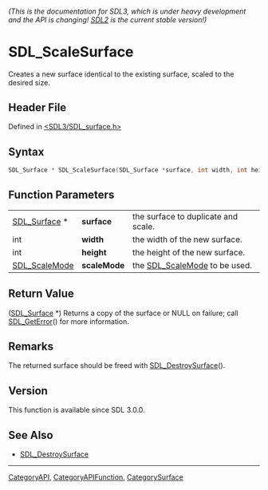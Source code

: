 ###### (This is the documentation for SDL3, which is under heavy development and the API is changing! [SDL2](https://wiki.libsdl.org/SDL2/) is the current stable version!)
# SDL_ScaleSurface

Creates a new surface identical to the existing surface, scaled to the desired size.

## Header File

Defined in [<SDL3/SDL_surface.h>](https://github.com/libsdl-org/SDL/blob/main/include/SDL3/SDL_surface.h)

## Syntax

```c
SDL_Surface * SDL_ScaleSurface(SDL_Surface *surface, int width, int height, SDL_ScaleMode scaleMode);
```

## Function Parameters

|                                |               |                                                |
| ------------------------------ | ------------- | ---------------------------------------------- |
| [SDL_Surface](SDL_Surface) *   | **surface**   | the surface to duplicate and scale.            |
| int                            | **width**     | the width of the new surface.                  |
| int                            | **height**    | the height of the new surface.                 |
| [SDL_ScaleMode](SDL_ScaleMode) | **scaleMode** | the [SDL_ScaleMode](SDL_ScaleMode) to be used. |

## Return Value

([SDL_Surface](SDL_Surface) *) Returns a copy of the surface or NULL on
failure; call [SDL_GetError](SDL_GetError)() for more information.

## Remarks

The returned surface should be freed with
[SDL_DestroySurface](SDL_DestroySurface)().

## Version

This function is available since SDL 3.0.0.

## See Also

- [SDL_DestroySurface](SDL_DestroySurface)

----
[CategoryAPI](CategoryAPI), [CategoryAPIFunction](CategoryAPIFunction), [CategorySurface](CategorySurface)

